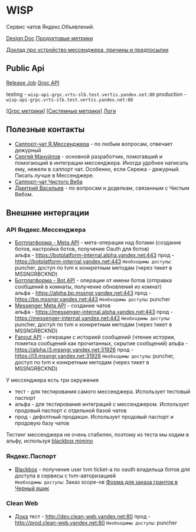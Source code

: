 # WISP
Сервис чатов Яндекс.Объявлений.

[Design Doc](design.md)
[Продуктовые метрики](https://grafana.vertis.yandex-team.ru/d/l19orJ0Gz/wisp)

[Доклад про устройство мессенджера, причины и предпосылки](https://nda.ya.ru/t/y0h7f1aA4KNEmt)

## Public Api

[Release Job](https://t.vertis.yandex-team.ru/buildConfiguration/VerticalsBackend_AutoRuExp_wisp_api_release?mode=builds) 
[Grpc API](https://github.com/YandexClassifieds/schema-registry/blob/0d68b795f5c0c88352da5ce9497c5ea77548ba45/proto/general/wisp/chat_api.proto#L8)

testing - `wisp-api-grpc.vrts-slb.test.vertis.yandex.net:80`
production - `wisp-api-grpc.vrts-slb.test.vertis.yandex.net:80`


[[Grpc метрики](https://grafana.vertis.yandex-team.ru/d/grpc/grpc-server?orgId=1&var-datasource=Prometheus&var-job=wisp-api&var-dc=All&var-service=&var-method=All&var-window=2m&refresh=30s)]
[[Системные метрики](https://grafana.vertis.yandex-team.ru/d/system-info/system-info?orgId=1&var-datasource=Prometheus&var-job=wisp-api&var-dc=All&var-window=2m&var-gc=All)]
[Логи](https://grafana.vertis.yandex-team.ru/s/t/ejOEH_T44KMrLg)

## Полезные контакты
- [Саппорт-чат Я.Мессенджера](https://q.yandex-team.ru/#/join/325bdb3e-c9db-4feb-a21a-8f04fea7541b) - по любым вопросам, отвечает дежурный
- [Сергей Мануйлов](https://staff.yandex-team.ru/manokk) - основной разработчик, помогавший и помогающий в интеграции мессенджера. Иногда удобнее написать ему, нежели в саппорт чат. Особенно, если Сережа - дежурный. Писать лучше в Мессенджере.
- [Саппорт-чат Чистого Веба](TODO)
- [Дмитрий Васильев](https://staff.yandex-team.ru/vdf) - по вопросам и доделкам, связанным с Чистым Вебом.


## Внешние интергации

### API Яндекс.Мессенджера
- [Ботплатформа - Meta API](https://bp.mssngr.yandex.net/docs/api/meta/) - мета-операции над ботами (создание ботов, настройка ботов, получение Oauth для ботов) <br>
  альфа - https://botplatform-internal.alpha.yandex.net:443
  прод - https://botplatform-internal.yandex.net:443
  `Необходимы доступы`: puncher, доступ по tvm к конкретным методам (через тикет в MSSNGRBCKND)
- [Ботплатформа - Bot API](https://bp.mssngr.yandex.net/docs/api/bot/) - операции от имени ботов (отправка сообщений в комнаты, получение обновлений из комнат) <br>
  альфа - https://alpha.bp.mssngr.yandex.net:443
  прод - https://bp.mssngr.yandex.net:443
  `Необходимы доступы`: puncher
- [Messenger Meta API](https://wiki.yandex-team.ru/messenger/api/registrymeta/) - создание чатов <br>
  альфа - https://messenger-internal.alpha.yandex.net:443
  прод - https://messenger-internal.yandex.net:443
  `Необходимы доступы`: puncher, доступ по tvm к конкретным методам (через тикет в MSSNGRBCKND)
- [Fanout API](https://wiki.yandex-team.ru/messenger/fanoutapi) - операции с историей сообщений (чтение истории, пометка сообщений как прочитанных, скрытие сообщений)
  альфа - https://alpha.l3.mssngr.yandex.net:31926
  прод - https://l3.mssngr.yandex.net:31926
  `Необходимы доступы`: puncher, доступ по tvm к конкретным методам (через тикет в MSSNGRBCKND)

У мессенджера есть три окружения
- тест - для тестирования самого мессенджера. Использует тестовый паспорт
- альфа - для тестирования интеграций с мессенджером. Использует продовый паспорт с отдельной базой чатов
- прод - дефолтный продакшн. Использует продовый паспорт и продовую базу чатов

Тестинг мессенджера не очень стабилен, поэтому из теста мы ходим в альфу, используя [blackbox mimino](https://wiki.yandex-team.ru/passport/mimino/)

### Яндекс.Паспорт
- [Blackbox](https://doc.yandex-team.ru/blackbox/concepts/about.xml) - получение user tvm ticket-а по oauth владельца ботов для доступа в сервисы с tvm-авторизацией <br>
  `Необходимы доступы`: Заказ scope-ов [Форма для заказа грантов в Черный ящик](https://forms.yandex-team.ru/surveys/4901/)

### Clean Web
- [Дока](https://wiki.yandex-team.ru/jandekspoisk/antispam/cleanweb)
  тест - http://dev.clean-web.yandex.net:80
  прод - http://prod.clean-web.yandex.net:80
  `Необходимы доступы`: puncher